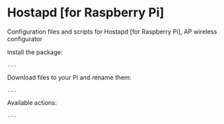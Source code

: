 
# Hostapd [for Raspberry Pi]

Configuration files and scripts for Hostapd [for Raspberry Pi], AP wireless configurator


Install the package:
```
...
```

Download files to your Pi and rename them:
```
...
```

Available actions:
```
...
```
